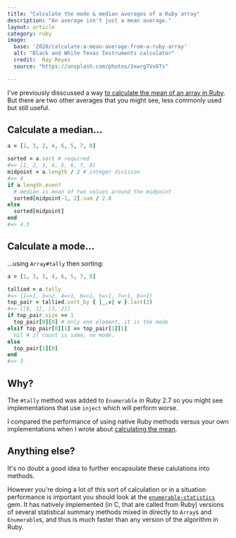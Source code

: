 ```yaml
---
title: "Calculate the mode & median averages of a Ruby array"
description: "An average isn't just a mean average."
layout: article
category: ruby
image:
  base: '2020/calculate-a-mean-average-from-a-ruby-array'
  alt: "Black and White Texas Instruments calculator"
  credit:  Ray Reyes
  source: "https://unsplash.com/photos/3xwrg7Vv6Ts"

---
```


I've previously disscussed a way [to calculate the mean of an array in Ruby](/ruby/calculate-a-mean-average-from-a-ruby-array). But there are two other averages that you might see, less commonly used but still useful.


## Calculate a median...

```ruby
a = [1, 3, 2, 4, 6, 5, 7, 8]

sorted = a.sort # required
#=> [1, 2, 3, 4, 5, 6, 7, 8]
midpoint = a.length / 2 # integer division
#=> 4
if a.length.even?
  # median is mean of two values around the midpoint
  sorted[midpoint-1, 2].sum / 2.0
else
  sorted[midpoint]
end
#=> 4.5
```


## Calculate a mode...

...using `Array#tally` then sorting:

```ruby
a = [1, 3, 3, 4, 6, 5, 7, 8]

tallied = a.tally
#=> {1=>1, 3=>2, 4=>1, 6=>1, 5=>1, 7=>1, 8=>1}
top_pair = tallied.sort_by { |_,v| v }.last(2)
#=> [[8, 1], [3, 2]]
if top_pair.size == 1
  top_pair[0][0] # only one element, it is the mode
elsif top_pair[0][1] == top_pair[1][1]
  nil # if count is same, no mode.
else
  top_pair[1][0]
end
#=> 3
```


## Why?

The `#tally` method was added to `Enumerable` in Ruby 2.7 so you might see implementations that use `inject` which will perform worse.

I compared the performance of using native Ruby methods versus your own implementations when I wrote about [calculating the mean](/ruby/calculate-a-mean-average-from-a-ruby-array).


## Anything else?

It's no doubt a good idea to further encapsulate these calulations into methods.

However you're doing a lot of this sort of calculation or in a situation performance is important you should look at the [`enumerable-statistics`](https://github.com/mrkn/enumerable-statistics) gem. It has natively implemented (in C, that are called from Ruby) versions of several statistical summary methods mixed in directly to `Array`s and `Enumerable`s, and thus is much faster than any version of the algorithm in Ruby.
